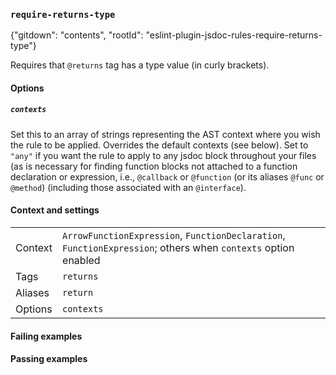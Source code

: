 ### `require-returns-type`

{"gitdown": "contents", "rootId": "eslint-plugin-jsdoc-rules-require-returns-type"}

Requires that `@returns` tag has a type value (in curly brackets).

#### Options

##### `contexts`

Set this to an array of strings representing the AST context
where you wish the rule to be applied.
Overrides the default contexts (see below). Set to `"any"` if you want
the rule to apply to any jsdoc block throughout your files (as is necessary
for finding function blocks not attached to a function declaration or
expression, i.e., `@callback` or `@function` (or its aliases `@func` or
`@method`) (including those associated with an `@interface`).

#### Context and settings

|||
|---|---|
|Context|`ArrowFunctionExpression`, `FunctionDeclaration`, `FunctionExpression`; others when `contexts` option enabled|
|Tags|`returns`|
|Aliases|`return`|
|Options|`contexts`|

#### Failing examples

<!-- assertions-failing requireReturnsType -->

#### Passing examples

<!-- assertions-passing requireReturnsType -->
